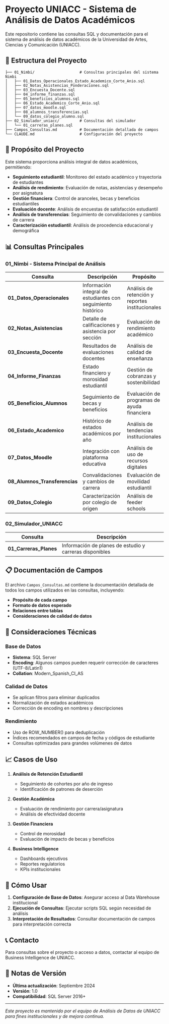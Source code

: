 # Proyecto UNIACC - Sistema de Análisis de Datos Académicos

Este repositorio contiene las consultas SQL y documentación para el sistema de análisis de datos académicos de la Universidad de Artes, Ciencias y Comunicación (UNIACC).

## 📁 Estructura del Proyecto

```
├── 01_Nimbi/                    # Consultas principales del sistema Nimbi
│   ├── 01_Datos_Operacionales_Estado_Academico_Corte_Anio.sql
│   ├── 02_Notas_Asistencias_Ponderaciones.sql
│   ├── 03_Encuesta_Docente.sql
│   ├── 04_informe_finanzas.sql
│   ├── 05_beneficios_alumnos.sql
│   ├── 06_Estado_Academico_Corte_Anio.sql
│   ├── 07_datos_moodle.sql
│   ├── 08_alumnos_transferencias.sql
│   └── 09_datos_colegio_alumno.sql
├── 02_Simulador_uniacc/         # Consultas del simulador
│   └── 01_carreras_planes.sql
├── Campos_Consultas.md          # Documentación detallada de campos
└── CLAUDE.md                    # Configuración del proyecto
```

## 🎯 Propósito del Proyecto

Este sistema proporciona análisis integral de datos académicos, permitiendo:

- **Seguimiento estudiantil**: Monitoreo del estado académico y trayectoria de estudiantes
- **Análisis de rendimiento**: Evaluación de notas, asistencias y desempeño por asignatura
- **Gestión financiera**: Control de aranceles, becas y beneficios estudiantiles
- **Evaluación docente**: Análisis de encuestas de satisfacción estudiantil
- **Análisis de transferencias**: Seguimiento de convalidaciones y cambios de carrera
- **Caracterización estudiantil**: Análisis de procedencia educacional y demográfica

## 📊 Consultas Principales

### 01_Nimbi - Sistema Principal de Análisis

| Consulta | Descripción | Propósito |
|----------|-------------|-----------|
| **01_Datos_Operacionales** | Información integral de estudiantes con seguimiento histórico | Análisis de retención y reportes institucionales |
| **02_Notas_Asistencias** | Detalle de calificaciones y asistencia por sección | Evaluación de rendimiento académico |
| **03_Encuesta_Docente** | Resultados de evaluaciones docentes | Análisis de calidad de enseñanza |
| **04_Informe_Finanzas** | Estado financiero y morosidad estudiantil | Gestión de cobranzas y sostenibilidad |
| **05_Beneficios_Alumnos** | Seguimiento de becas y beneficios | Evaluación de programas de ayuda financiera |
| **06_Estado_Academico** | Histórico de estados académicos por año | Análisis de tendencias institucionales |
| **07_Datos_Moodle** | Integración con plataforma educativa | Análisis de uso de recursos digitales |
| **08_Alumnos_Transferencias** | Convalidaciones y cambios de carrera | Evaluación de movilidad estudiantil |
| **09_Datos_Colegio** | Caracterización por colegio de origen | Análisis de feeder schools |

### 02_Simulador_UNIACC

| Consulta | Descripción |
|----------|-------------|
| **01_Carreras_Planes** | Información de planes de estudio y carreras disponibles |

## 📋 Documentación de Campos

El archivo `Campos_Consultas.md` contiene la documentación detallada de todos los campos utilizados en las consultas, incluyendo:

- **Propósito de cada campo**
- **Formato de datos esperado**
- **Relaciones entre tablas**
- **Consideraciones de calidad de datos**

## 🔧 Consideraciones Técnicas

### Base de Datos
- **Sistema**: SQL Server
- **Encoding**: Algunos campos pueden requerir corrección de caracteres (UTF-8/Latin1)
- **Collation**: Modern_Spanish_CI_AS

### Calidad de Datos
- Se aplican filtros para eliminar duplicados
- Normalización de estados académicos
- Corrección de encoding en nombres y descripciones

### Rendimiento
- Uso de ROW_NUMBER() para deduplicación
- Índices recomendados en campos de fecha y códigos de estudiante
- Consultas optimizadas para grandes volúmenes de datos

## 📈 Casos de Uso

1. **Análisis de Retención Estudiantil**
   - Seguimiento de cohortes por año de ingreso
   - Identificación de patrones de deserción

2. **Gestión Académica**
   - Evaluación de rendimiento por carrera/asignatura
   - Análisis de efectividad docente

3. **Gestión Financiera**
   - Control de morosidad
   - Evaluación de impacto de becas y beneficios

4. **Business Intelligence**
   - Dashboards ejecutivos
   - Reportes regulatorios
   - KPIs institucionales

## 🚀 Cómo Usar

1. **Configuración de Base de Datos**: Asegurar acceso al Data Warehouse institucional
2. **Ejecución de Consultas**: Ejecutar scripts SQL según necesidad de análisis
3. **Interpretación de Resultados**: Consultar documentación de campos para interpretación correcta

## 📞 Contacto

Para consultas sobre el proyecto o acceso a datos, contactar al equipo de Business Intelligence de UNIACC.

## 📝 Notas de Versión

- **Última actualización**: Septiembre 2024
- **Versión**: 1.0
- **Compatibilidad**: SQL Server 2016+

---

*Este proyecto es mantenido por el equipo de Análisis de Datos de UNIACC para fines institucionales y de mejora continua.*